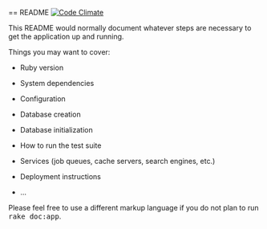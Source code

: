 == README
[![Code Climate](https://codeclimate.com/repos/54bc26de6956801f5e001d32/badges/b321954d0d97ce866bc2/gpa.svg)](https://codeclimate.com/repos/54bc26de6956801f5e001d32/feed)

This README would normally document whatever steps are necessary to get the
application up and running.

Things you may want to cover:

* Ruby version

* System dependencies

* Configuration

* Database creation

* Database initialization

* How to run the test suite

* Services (job queues, cache servers, search engines, etc.)

* Deployment instructions

* ...


Please feel free to use a different markup language if you do not plan to run
<tt>rake doc:app</tt>.
